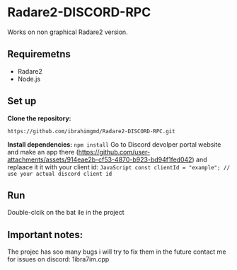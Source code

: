 # Radare2-DISCORD-RPC
Works on non graphical Radare2 version.
## Requiremetns
- Radare2
- Node.js
## Set up
**Clone the repository:**
```
https://github.com/ibrahimgmd/Radare2-DISCORD-RPC.git
```
**Install dependencies:**
```npm install```
Go to Discord devolper portal website and make an app there
(https://github.com/user-attachments/assets/914eae2b-cf53-4870-b923-bd94f1fed042)
and replaace it it with your client id:
```JavaScript const clientId = "example"; // use your actual discord client id```
## Run
Double-clcik on the bat ile in the project

## Important notes:
The projec has soo many bugs i will try to fix them in the future
contact me for issues on discord: 1ibra7im.cpp
